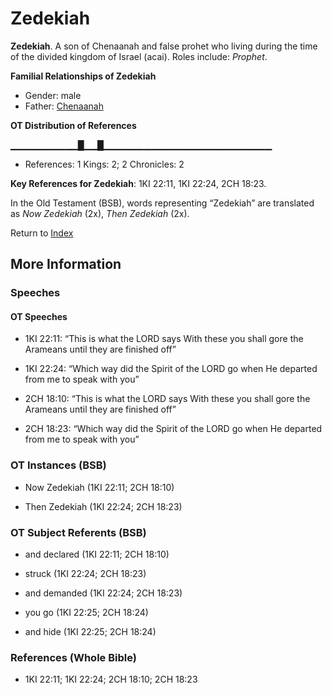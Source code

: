 # Zedekiah
**Zedekiah**. 
A son of Chenaanah and false prohet who living during the time of the divided kingdom of Israel (acai). 
Roles include: 
_Prophet_. 




**Familial Relationships of Zedekiah**


* Gender: male
* Father: [Chenaanah](Chenaanah.md)


**OT Distribution of References**

▁▁▁▁▁▁▁▁▁▁█▁▁█▁▁▁▁▁▁▁▁▁▁▁▁▁▁▁▁▁▁▁▁▁▁▁▁▁
* References: 1 Kings: 2; 2 Chronicles: 2



**Key References for Zedekiah**: 
1KI 22:11, 1KI 22:24, 2CH 18:23. 


In the Old Testament (BSB), words representing “Zedekiah” are translated as 
*Now Zedekiah* (2x), *Then Zedekiah* (2x). 




Return to [Index](00-Index.md)

## More Information

### Speeches

#### OT Speeches

* 1KI 22:11: “This is what the LORD says With these you shall gore the Arameans until they are finished off”

* 1KI 22:24: “Which way did the Spirit of the LORD go when He departed from me to speak with you”

* 2CH 18:10: “This is what the LORD says With these you shall gore the Arameans until they are finished off”

* 2CH 18:23: “Which way did the Spirit of the LORD go when He departed from me to speak with you”

### OT Instances (BSB)

* Now Zedekiah (1KI 22:11; 2CH 18:10)

* Then Zedekiah (1KI 22:24; 2CH 18:23)



### OT Subject Referents (BSB)

* and declared (1KI 22:11; 2CH 18:10)

* struck (1KI 22:24; 2CH 18:23)

* and demanded (1KI 22:24; 2CH 18:23)

* you go (1KI 22:25; 2CH 18:24)

* and hide (1KI 22:25; 2CH 18:24)



### References (Whole Bible)

* 1KI 22:11; 1KI 22:24; 2CH 18:10; 2CH 18:23



